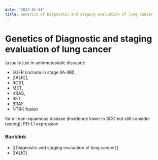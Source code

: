 ```yaml
---
date: "2024-01-01"
title: Genetics of Diagnostic and staging evaluation of lung cancer
---
```


# Genetics of Diagnostic and staging evaluation of lung cancer

(usually just in adv/metastatic disease):

* EGFR (include in stage IIA-IIIB),
* [[ALK]],
* ROS1,
* MET,
* KRAS,
* RET,
* BRAF,
* NTRK fusion

for all non-squamous disease (incidence lower in SCC but still consider testing); PD-L1 expression


### Backlink

- [[Diagnostic and staging evaluation of lung cancer]] 
- [[ALK]] 
